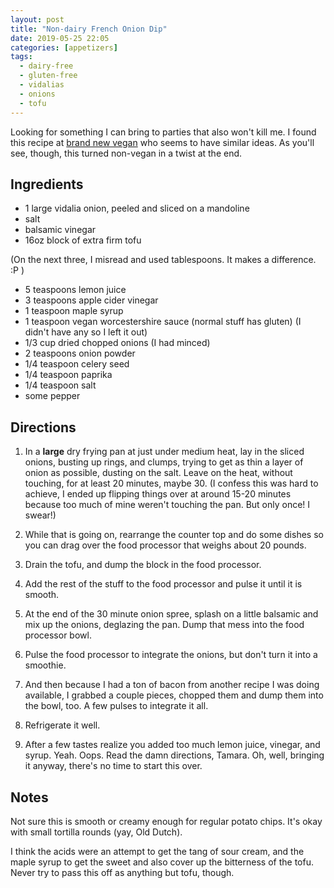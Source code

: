 ```yaml
---
layout: post
title: "Non-dairy French Onion Dip"
date: 2019-05-25 22:05
categories: [appetizers]
tags:
  - dairy-free
  - gluten-free
  - vidalias
  - onions
  - tofu
---
```


Looking for something I can bring to parties that also won't kill me. I found this recipe at [brand new vegan](https://www.brandnewvegan.com/recipes/vegan-french-onion-dip) who seems to have similar ideas. As you'll see, though, this turned non-vegan in a twist at the end.

## Ingredients

- 1 large vidalia onion, peeled and sliced on a mandoline
- salt
- balsamic vinegar
- 16oz block of extra firm tofu

(On the next three, I misread and used tablespoons. It makes a difference. :P )
- 5 teaspoons lemon juice
- 3 teaspoons apple cider vinegar
- 1 teaspoon maple syrup
- 1 teaspoon vegan worcestershire sauce (normal stuff has gluten) (I didn't have any so I left it out)
- 1/3 cup dried chopped onions (I had minced)
- 2 teaspoons onion powder
- 1/4 teaspoon celery seed
- 1/4 teaspoon paprika
- 1/4 teaspoon salt
- some pepper

## Directions

1. In a **large** dry frying pan at just under medium heat, lay in the sliced onions, busting up rings, and clumps, trying to get as thin a layer of onion as possible, dusting on the salt. Leave on the heat, without touching, for at least 20 minutes, maybe 30. (I confess this was hard to achieve, I ended up flipping things over at around 15-20 minutes because too much of mine weren't touching the pan. But only once! I swear!)
1. While that is going on, rearrange the counter top and do some dishes so you can drag over the food processor that weighs about 20 pounds.
1. Drain the tofu, and dump the block in the food processor.
1. Add the rest of the stuff to the food processor and pulse it until it is smooth.
2. At the end of the 30 minute onion spree, splash on a little balsamic and mix up the onions, deglazing the pan. Dump that mess into the food processor bowl.
1. Pulse the food processor to integrate the onions, but don't turn it into a smoothie.

1. And then because I had a ton of bacon from another recipe I was doing available, I grabbed a couple pieces, chopped them and dump them into the bowl, too. A few pulses to integrate it all.

1. Refrigerate it well.

1. After a few tastes realize you added too much lemon juice, vinegar, and syrup. Yeah. Oops. Read the damn directions, Tamara. Oh, well, bringing it anyway, there's no time to start this over.

## Notes

Not sure this is smooth or creamy enough for regular potato chips. It's okay with small tortilla rounds (yay, Old Dutch).

I think the acids were an attempt to get the tang of sour cream, and the maple syrup to get the sweet and also cover up the bitterness of the tofu. Never try to pass this off as anything but tofu, though.
